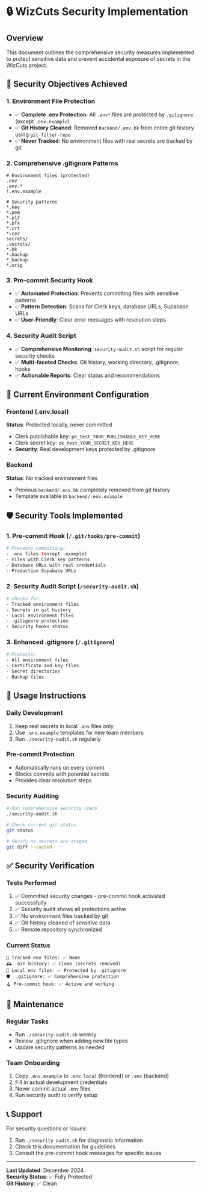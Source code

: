 # 🔒 WizCuts Security Implementation

## Overview

This document outlines the comprehensive security measures implemented to protect sensitive data and
prevent accidental exposure of secrets in the WizCuts project.

## 🎯 Security Objectives Achieved

### 1. Environment File Protection

- ✅ **Complete .env Protection**: All `.env*` files are protected by `.gitignore` (except
  `.env.example`)
- ✅ **Git History Cleaned**: Removed `backend/.env.bk` from entire git history using
  `git-filter-repo`
- ✅ **Never Tracked**: No environment files with real secrets are tracked by git

### 2. Comprehensive .gitignore Patterns

```gitignore
# Environment files (protected)
.env
.env.*
!.env.example

# Security patterns
*.key
*.pem
*.p12
*.pfx
*.crt
*.cer
secrets/
.secrets/
*.bk
*.backup
*_backup
*.orig
```

### 3. Pre-commit Security Hook

- ✅ **Automated Protection**: Prevents committing files with sensitive patterns
- ✅ **Pattern Detection**: Scans for Clerk keys, database URLs, Supabase URLs
- ✅ **User-Friendly**: Clear error messages with resolution steps

### 4. Security Audit Script

- ✅ **Comprehensive Monitoring**: `security-audit.sh` script for regular security checks
- ✅ **Multi-faceted Checks**: Git history, working directory, .gitignore, hooks
- ✅ **Actionable Reports**: Clear status and recommendations

## 🔐 Current Environment Configuration

### Frontend (.env.local)

**Status**: Protected locally, never committed

- Clerk publishable key: `pk_test_YOUR_PUBLISHABLE_KEY_HERE`
- Clerk secret key: `sk_test_YOUR_SECRET_KEY_HERE`
- **Security**: Real development keys protected by .gitignore

### Backend

**Status**: No tracked environment files

- Previous `backend/.env.bk` completely removed from git history
- Template available in `backend/.env.example`

## 🛡️ Security Tools Implemented

### 1. Pre-commit Hook (`/.git/hooks/pre-commit`)

```bash
# Prevents committing:
- .env files (except .example)
- Files with Clerk key patterns
- Database URLs with real credentials
- Production Supabase URLs
```

### 2. Security Audit Script (`/security-audit.sh`)

```bash
# Checks for:
- Tracked environment files
- Secrets in git history
- Local environment files
- .gitignore protection
- Security hooks status
```

### 3. Enhanced .gitignore (`/.gitignore`)

```bash
# Protects:
- All environment files
- Certificate and key files
- Secret directories
- Backup files
```

## 🚀 Usage Instructions

### Daily Development

1. Keep real secrets in local `.env` files only
2. Use `.env.example` templates for new team members
3. Run `./security-audit.sh` regularly

### Pre-commit Protection

- Automatically runs on every commit
- Blocks commits with potential secrets
- Provides clear resolution steps

### Security Auditing

```bash
# Run comprehensive security check
./security-audit.sh

# Check current git status
git status

# Verify no secrets are staged
git diff --cached
```

## ✅ Security Verification

### Tests Performed

1. ✅ Committed security changes - pre-commit hook activated successfully
2. ✅ Security audit shows all protections active
3. ✅ No environment files tracked by git
4. ✅ Git history cleaned of sensitive data
5. ✅ Remote repository synchronized

### Current Status

```
📁 Tracked env files: ✅ None
🕰️  Git history: ✅ Clean (secrets removed)
📂 Local env files: ✅ Protected by .gitignore
🛡️  .gitignore: ✅ Comprehensive protection
🪝 Pre-commit hook: ✅ Active and working
```

## 🔄 Maintenance

### Regular Tasks

- Run `./security-audit.sh` weekly
- Review .gitignore when adding new file types
- Update security patterns as needed

### Team Onboarding

1. Copy `.env.example` to `.env.local` (frontend) or `.env` (backend)
2. Fill in actual development credentials
3. Never commit actual `.env` files
4. Run security audit to verify setup

## 📞 Support

For security questions or issues:

1. Run `./security-audit.sh` for diagnostic information
2. Check this documentation for guidelines
3. Consult the pre-commit hook messages for specific issues

---

**Last Updated**: December 2024  
**Security Status**: ✅ Fully Protected  
**Git History**: ✅ Clean
